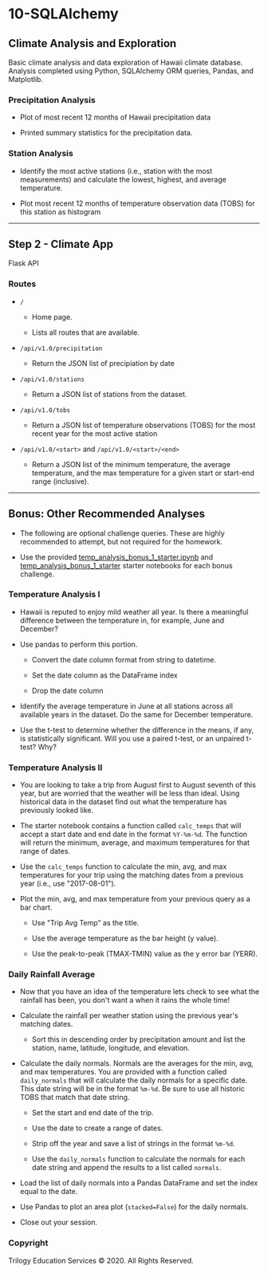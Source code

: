 # 10-SQLAlchemy


## Climate Analysis and Exploration

Basic climate analysis and data exploration of Hawaii climate database. Analysis completed using Python, SQLAlchemy ORM queries, Pandas, and Matplotlib.

### Precipitation Analysis

* Plot of most recent 12 months of Hawaii precipitation data

* Printed summary statistics for the precipitation data.

### Station Analysis

* Identify the most active stations (i.e., station with the most measurements) and calculate the lowest, highest, and average temperature.

* Plot most recent 12 months of temperature observation data (TOBS) for this station as histogram

- - -

## Step 2 - Climate App

Flask API

### Routes

* `/`

  * Home page.

  * Lists all routes that are available.

* `/api/v1.0/precipitation`

  * Return the JSON list of precipiation by date

* `/api/v1.0/stations`

  * Return a JSON list of stations from the dataset.

* `/api/v1.0/tobs`

  * Return a JSON list of temperature observations (TOBS) for the most recent year for the most active station

* `/api/v1.0/<start>` and `/api/v1.0/<start>/<end>`

  * Return a JSON list of the minimum temperature, the average temperature, and the max temperature for a given start or start-end range (inclusive).


- - -

## Bonus: Other Recommended Analyses

* The following are optional challenge queries. These are highly recommended to attempt, but not required for the homework.

* Use the provided [temp_analysis_bonus_1_starter.ipynb](temp_analysis_bonus_1_starter.ipynb) and [temp_analysis_bonus_1_starter](temp_analysis_bonus_2_starter.ipynb) starter notebooks for each bonus challenge.

### Temperature Analysis I

* Hawaii is reputed to enjoy mild weather all year. Is there a meaningful difference between the temperature in, for example, June and December?

* Use pandas to perform this portion.

  * Convert the date column format from string to datetime.

  * Set the date column as the DataFrame index

  * Drop the date column

* Identify the average temperature in June at all stations across all available years in the dataset. Do the same for December temperature.

* Use the t-test to determine whether the difference in the means, if any, is statistically significant. Will you use a paired t-test, or an unpaired t-test? Why?

### Temperature Analysis II

* You are looking to take a trip from August first to August seventh of this year, but are worried that the weather will be less than ideal. Using historical data in the dataset find out what the temperature has previously looked like.

* The starter notebook contains a function called `calc_temps` that will accept a start date and end date in the format `%Y-%m-%d`. The function will return the minimum, average, and maximum temperatures for that range of dates.

* Use the `calc_temps` function to calculate the min, avg, and max temperatures for your trip using the matching dates from a previous year (i.e., use "2017-08-01").

* Plot the min, avg, and max temperature from your previous query as a bar chart.

  * Use "Trip Avg Temp" as the title.

  * Use the average temperature as the bar height (y value).

  * Use the peak-to-peak (TMAX-TMIN) value as the y error bar (YERR).


### Daily Rainfall Average

* Now that you have an idea of the temperature lets check to see what the rainfall has been, you don't want a when it rains the whole time!

* Calculate the rainfall per weather station using the previous year's matching dates.

  * Sort this in descending order by precipitation amount and list the station, name, latitude, longitude, and elevation.

* Calculate the daily normals. Normals are the averages for the min, avg, and max temperatures. You are provided with a function called `daily_normals` that will calculate the daily normals for a specific date. This date string will be in the format `%m-%d`. Be sure to use all historic TOBS that match that date string.

  * Set the start and end date of the trip.

  * Use the date to create a range of dates.

  * Strip off the year and save a list of strings in the format `%m-%d`.

  * Use the `daily_normals` function to calculate the normals for each date string and append the results to a list called `normals`.

* Load the list of daily normals into a Pandas DataFrame and set the index equal to the date.

* Use Pandas to plot an area plot (`stacked=False`) for the daily normals.

* Close out your session.

### Copyright

Trilogy Education Services © 2020. All Rights Reserved.
